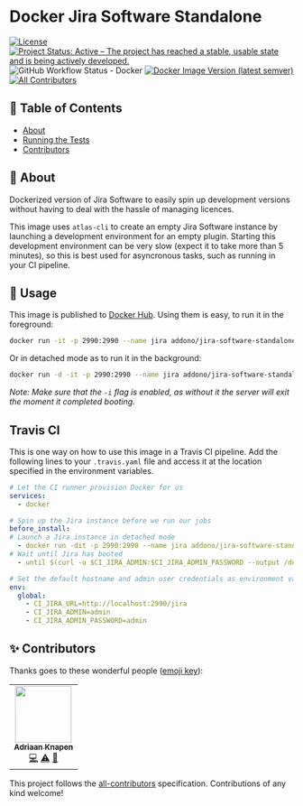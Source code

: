 # Docker Jira Software Standalone


[![License](https://img.shields.io/github/license/Addono/docker-jira-software-standalone?style=flat-square)](https://github.com/Addono/docker-jira-software-standalone/blob/master/LICENSE)
[![Project Status: Active – The project has reached a stable, usable state and is being actively developed.](https://img.shields.io/badge/project%20status-Active-greengrass?style=flat-square)](https://www.repostatus.org/#active)
![GitHub Workflow Status - Docker](https://img.shields.io/github/workflow/status/Addono/docker-jira-software-standalone/Docker?style=flat-square)
[![Docker Image Version (latest semver)](https://img.shields.io/docker/v/addono/jira-software-standalone?sort=semver&style=flat-square)](https://hub.docker.com/r/addono/jira-software-standalone)<!-- ALL-CONTRIBUTORS-BADGE:START - Do not remove or modify this section -->
[![All Contributors](https://img.shields.io/badge/all_contributors-1-orange.svg?style=flat-square)](#contributors-)
<!-- ALL-CONTRIBUTORS-BADGE:END -->


## 📝 Table of Contents

- [About](#about)
- [Running the Tests](#tests)
- [Contributors](#contributors)

## 🧐 About <a name = "about"></a>

Dockerized version of Jira Software to easily spin up development versions without having to deal with the hassle of managing licences.

This image uses  `atlas-cli` to create an empty Jira Software instance by launching a development environment for an empty plugin. Starting this development environment can be very slow (expect it to take more than 5 minutes), so this is best used for asyncronous tasks, such as running in your CI pipeline.

## 🎈 Usage <a name="usage"></a>

This image is published to [Docker Hub](https://hub.docker.com/r/addono/jira-software-standalone). Using them is easy, to run it in the foreground:
```bash
docker run -it -p 2990:2990 --name jira addono/jira-software-standalone
```

Or in detached mode as to run it in the background:
```bash
docker run -d -it -p 2990:2990 --name jira addono/jira-software-standalone
```

_Note: Make sure that the `-i` flag is enabled, as without it the server will exit the moment it completed booting._

## Travis CI

This is one way on how to use this image in a Travis CI pipeline. Add the following lines to your `.travis.yaml` file and access it at the location specified in the environment variables.

```yaml
# Let the CI runner provision Docker for us
services:
  - docker

# Spin up the Jira instance before we run our jobs
before_install:
# Launch a Jira instance in detached mode
  - docker run -dit -p 2990:2990 --name jira addono/jira-software-standalone
# Wait until Jira has booted
  - until $(curl -u $CI_JIRA_ADMIN:$CI_JIRA_ADMIN_PASSWORD --output /dev/null --silent --head --fail $CI_JIRA_URL/rest/api/2/permissions); do sleep 5; done

# Set the default hostname and admin user credentials as environment variables
env:
  global:
    - CI_JIRA_URL=http://localhost:2990/jira
    - CI_JIRA_ADMIN=admin
    - CI_JIRA_ADMIN_PASSWORD=admin
```



## ✨ Contributors <a name = "contributors"></a>

Thanks goes to these wonderful people ([emoji key](https://allcontributors.org/docs/en/emoji-key)):

<!-- ALL-CONTRIBUTORS-LIST:START - Do not remove or modify this section -->
<!-- prettier-ignore-start -->
<!-- markdownlint-disable -->
<table>
  <tr>
    <td align="center"><a href="https://aknapen.nl"><img src="https://avatars1.githubusercontent.com/u/15435678?v=4" width="100px;" alt=""/><br /><sub><b>Adriaan Knapen</b></sub></a><br /><a href="https://github.com/Addono/docker-jira-software-standalone/commits?author=addono" title="Code">💻</a> <a href="https://github.com/Addono/docker-jira-software-standalone/commits?author=addono" title="Tests">⚠️</a> <a href="https://github.com/Addono/docker-jira-software-standalone/commits?author=addono" title="Documentation">📖</a></td>
  </tr>
</table>

<!-- markdownlint-enable -->
<!-- prettier-ignore-end -->
<!-- ALL-CONTRIBUTORS-LIST:END -->

This project follows the [all-contributors](https://github.com/all-contributors/all-contributors) specification. Contributions of any kind welcome!
